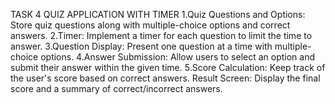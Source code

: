 TASK 4
QUIZ APPLICATION WITH TIMER
1.Quiz Questions and Options: Store quiz questions along with multiple-choice options and correct
answers.
2.Timer: Implement a timer for each question to limit the time to answer.
3.Question Display: Present one question at a time with multiple-choice options.
4.Answer Submission: Allow users to select an option and submit their answer within the given
time.
5.Score Calculation: Keep track of the user's score based on correct answers.
Result Screen: Display the final score and a summary of correct/incorrect answers.
